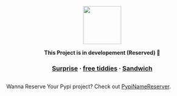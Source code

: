 <a href="https://github.com/AidenEllis/Cligo"><p align="center"></a>
<img height=100 src="https://44.media.tumblr.com/777597e4c5463d8631cb86c2a9fd583a/tumblr_muttcwX7Tc1sjre2oo1_400.gif"/>


<p align="center">
  <strong>This Project is in developement (Reserved) 🥞</strong>
</p>

<h3 align="center">
  <a href="https://www.youtube.com/watch?v=dQw4w9WgXcQ">Surprise</a>
  <span> · </span>
  <a href="https://www.youtube.com/watch?v=p6wtyU7HqpI">free tiddies</a>
  <span> · </span>
  <a href="https://www.youtube.com/watch?v=PV3_UHG73oQ">Sandwich</a>
</h3>

##

<p>Wanna Reserve Your Pypi project? Check out <a href="https://github.com/AidenEllis/PypiNameReserver">PypiNameReserver</a>.</p>

